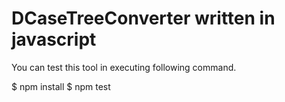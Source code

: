 DCaseTreeConverter written in javascript
========================================

You can test this tool in executing following command.

$ npm install
$ npm test
